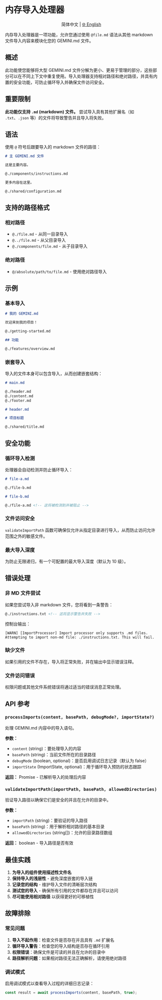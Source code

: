 # 内存导入处理器

<p align="center">
  简体中文 | <a href="../../../../docs/core/memport.md">🌐 English</a>
</p>

内存导入处理器是一项功能，允许您通过使用 `@file.md` 语法从其他 markdown 文件导入内容来模块化您的 GEMINI.md 文件。

## 概述

此功能使您能够将大型 GEMINI.md 文件分解为更小、更易于管理的部分，这些部分可以在不同上下文中重复使用。导入处理器支持相对路径和绝对路径，并具有内置的安全功能，可防止循环导入并确保文件访问安全。

## 重要限制

**此功能仅支持 `.md` (markdown) 文件。** 尝试导入具有其他扩展名（如 `.txt`、`.json` 等）的文件将导致警告并且导入将失败。

## 语法

使用 `@` 符号后跟要导入的 markdown 文件的路径：

```markdown
# 主 GEMINI.md 文件

这是主要内容。

@./components/instructions.md

更多内容在这里。

@./shared/configuration.md
```

## 支持的路径格式

### 相对路径

- `@./file.md` - 从同一目录导入
- `@../file.md` - 从父目录导入
- `@./components/file.md` - 从子目录导入

### 绝对路径

- `@/absolute/path/to/file.md` - 使用绝对路径导入

## 示例

### 基本导入

```markdown
# 我的 GEMINI.md

欢迎来到我的项目！

@./getting-started.md

## 功能

@./features/overview.md
```

### 嵌套导入

导入的文件本身可以包含导入，从而创建嵌套结构：

```markdown
# main.md

@./header.md
@./content.md
@./footer.md
```

```markdown
# header.md

# 项目标题

@./shared/title.md
```

## 安全功能

### 循环导入检测

处理器会自动检测并防止循环导入：

```markdown
# file-a.md

@./file-b.md

# file-b.md

@./file-a.md <!-- 这将被检测到并被阻止 -->
```

### 文件访问安全

`validateImportPath` 函数可确保仅允许从指定目录进行导入，从而防止访问允许范围之外的敏感文件。

### 最大导入深度

为防止无限递归，有一个可配置的最大导入深度（默认为 10 级）。

## 错误处理

### 非 MD 文件尝试

如果您尝试导入非 markdown 文件，您将看到一条警告：

```markdown
@./instructions.txt <!-- 这将显示警告并失败 -->
```

控制台输出：

```
[WARN] [ImportProcessor] Import processor only supports .md files. Attempting to import non-md file: ./instructions.txt. This will fail.
```

### 缺少文件

如果引用的文件不存在，导入将正常失败，并在输出中显示错误注释。

### 文件访问错误

权限问题或其他文件系统错误将通过适当的错误消息正常处理。

## API 参考

### `processImports(content, basePath, debugMode?, importState?)`

处理 GEMINI.md 内容中的导入语句。

**参数：**

- `content` (string)：要处理导入的内容
- `basePath` (string)：当前文件所在的目录路径
- `debugMode` (boolean, optional)：是否启用调试日志记录（默认为 false）
- `importState` (ImportState, optional)：用于循环导入预防的状态跟踪

**返回：** Promise<string> - 已解析导入的处理后内容

### `validateImportPath(importPath, basePath, allowedDirectories)`

验证导入路径以确保它们是安全的并且在允许的目录中。

**参数：**

- `importPath` (string)：要验证的导入路径
- `basePath` (string)：用于解析相对路径的基本目录
- `allowedDirectories` (string[])：允许的目录路径数组

**返回：** boolean - 导入路径是否有效

## 最佳实践

1. **为导入的组件使用描述性文件名**
2. **保持导入的浅层性** - 避免深度嵌套的导入链
3. **记录您的结构** - 维护导入文件的清晰层次结构
4. **测试您的导入** - 确保所有引用的文件都存在并且可以访问
5. **尽可能使用相对路径** 以获得更好的可移植性

## 故障排除

### 常见问题

1. **导入不起作用**：检查文件是否存在并且具有 `.md` 扩展名
2. **循环导入警告**：检查您的导入结构是否存在循环引用
3. **权限错误**：确保文件是可读的并且在允许的目录中
4. **路径解析问题**：如果相对路径无法正确解析，请使用绝对路径

### 调试模式

启用调试模式以查看导入过程的详细日志记录：

```typescript
const result = await processImports(content, basePath, true);
```